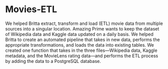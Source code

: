 # Movies-ETL

We helped Britta extract, transform and load (ETL) movie data from multiple sources into a singular location. Amazing Prime wants to keep the dataset of Wikipedia data and Kaggle data updated on a daily basis. We helped Britta to create an automated pipeline that takes in new data, performs the appropriate transformations, and loads the data into existing tables. We created one function that takes in the three files—Wikipedia data, Kaggle metadata, and the MovieLens rating data—and performs the ETL process by adding the data to a PostgreSQL database.
